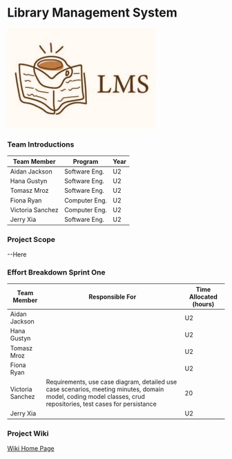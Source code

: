 # Library Management System

![LMS](https://github.com/McGill-ECSE321-Fall2021/project-group-17/blob/master/images/LMS.jpg)

  ### Team Introductions
  |  Team Member |       Program       | Year |
  |--------------|---------------------|------|
  | Aidan Jackson| Software Eng.       |  U2  |
  | Hana Gustyn  | Software Eng.       |  U2  |
  | Tomasz Mroz  | Software Eng.       |  U2  |
  | Fiona Ryan   | Computer Eng.       |  U2  |
  | Victoria Sanchez| Computer Eng.     |  U2  |
  | Jerry Xia | Software Eng. | U2 |
    
### Project Scope
--Here

### Effort Breakdown Sprint One
  |  Team Member |      Responsible For      | Time Allocated (hours) |
  |--------------|---------------------|------|
  | Aidan Jackson|      |  U2  |
  | Hana Gustyn  |        |  U2  |
  | Tomasz Mroz  |     |  U2  |
  | Fiona Ryan   |      |  U2  |
  | Victoria Sanchez| Requirements, use case diagram, detailed use case scenarios, meeting minutes, domain model, coding model classes, crud repositories, test cases for  persistance  |  20  |
  | Jerry Xia |  | U2 |
### Project Wiki
[Wiki Home Page](https://github.com/McGill-ECSE321-Fall2021/project-group-17/wiki)
